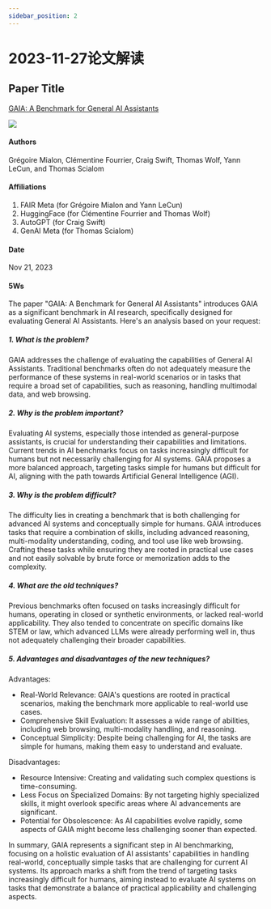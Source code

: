 ```yaml
---
sidebar_position: 2
---
```


# 2023-11-27论文解读

## Paper Title
[GAIA: A Benchmark for General AI Assistants](https://github.com/weijiang2023/Suanfamama-kb/blob/main/kb/computer.science/GAIA.2311.12983.v1.pdf)

![](./20231127/fig.1.png)

#### Authors
Grégoire Mialon, Clémentine Fourrier, Craig Swift, Thomas Wolf, Yann LeCun, and Thomas Scialom

#### Affiliations
1. FAIR Meta (for Grégoire Mialon and Yann LeCun)
2. HuggingFace (for Clémentine Fourrier and Thomas Wolf)
3. AutoGPT (for Craig Swift)
4. GenAI Meta (for Thomas Scialom)

#### Date
Nov 21, 2023

#### 5Ws
The paper "GAIA: A Benchmark for General AI Assistants" introduces GAIA as a significant benchmark in AI research, specifically designed for evaluating General AI Assistants. Here's an analysis based on your request:

##### 1. What is the problem?
GAIA addresses the challenge of evaluating the capabilities of General AI Assistants. Traditional benchmarks often do not adequately measure the performance of these systems in real-world scenarios or in tasks that require a broad set of capabilities, such as reasoning, handling multimodal data, and web browsing.

##### 2. Why is the problem important?
Evaluating AI systems, especially those intended as general-purpose assistants, is crucial for understanding their capabilities and limitations. Current trends in AI benchmarks focus on tasks increasingly difficult for humans but not necessarily challenging for AI systems. GAIA proposes a more balanced approach, targeting tasks simple for humans but difficult for AI, aligning with the path towards Artificial General Intelligence (AGI)​​.

##### 3. Why is the problem difficult?
The difficulty lies in creating a benchmark that is both challenging for advanced AI systems and conceptually simple for humans. GAIA introduces tasks that require a combination of skills, including advanced reasoning, multi-modality understanding, coding, and tool use like web browsing. Crafting these tasks while ensuring they are rooted in practical use cases and not easily solvable by brute force or memorization adds to the complexity​​.

##### 4. What are the old techniques?
Previous benchmarks often focused on tasks increasingly difficult for humans, operating in closed or synthetic environments, or lacked real-world applicability. They also tended to concentrate on specific domains like STEM or law, which advanced LLMs were already performing well in, thus not adequately challenging their broader capabilities​​.

##### 5. Advantages and disadvantages of the new techniques?

Advantages:

* Real-World Relevance: GAIA's questions are rooted in practical scenarios, making the benchmark more applicable to real-world use cases.
* Comprehensive Skill Evaluation: It assesses a wide range of abilities, including web browsing, multi-modality handling, and reasoning.
* Conceptual Simplicity: Despite being challenging for AI, the tasks are simple for humans, making them easy to understand and evaluate​​.

Disadvantages:

* Resource Intensive: Creating and validating such complex questions is time-consuming.
* Less Focus on Specialized Domains: By not targeting highly specialized skills, it might overlook specific areas where AI advancements are significant.
* Potential for Obsolescence: As AI capabilities evolve rapidly, some aspects of GAIA might become less challenging sooner than expected​​.

In summary, GAIA represents a significant step in AI benchmarking, focusing on a holistic evaluation of AI assistants' capabilities in handling real-world, conceptually simple tasks that are challenging for current AI systems. Its approach marks a shift from the trend of targeting tasks increasingly difficult for humans, aiming instead to evaluate AI systems on tasks that demonstrate a balance of practical applicability and challenging aspects​​​​.